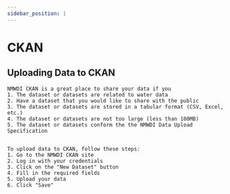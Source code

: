 ```yaml
---
sidebar_position: 1
---
```


# CKAN

## Uploading Data to CKAN

    NMWDI CKAN is a great place to share your data if you
    1. The dataset or datasets are related to water data
    2. Have a dataset that you would like to share with the public
    3. The dataset or datasets are stored in a tabular format (CSV, Excel, etc.)
    4. The dataset or datasets are not too large (less than 100MB)
    5. The dataset or datasets conform the the NMWDI Data Upload Specification
    

    To upload data to CKAN, follow these steps:
    1. Go to the NMWDI CKAN site
    2. Log in with your credentials
    3. Click on the "New Dataset" button
    4. Fill in the required fields
    5. Upload your data
    6. Click "Save"

